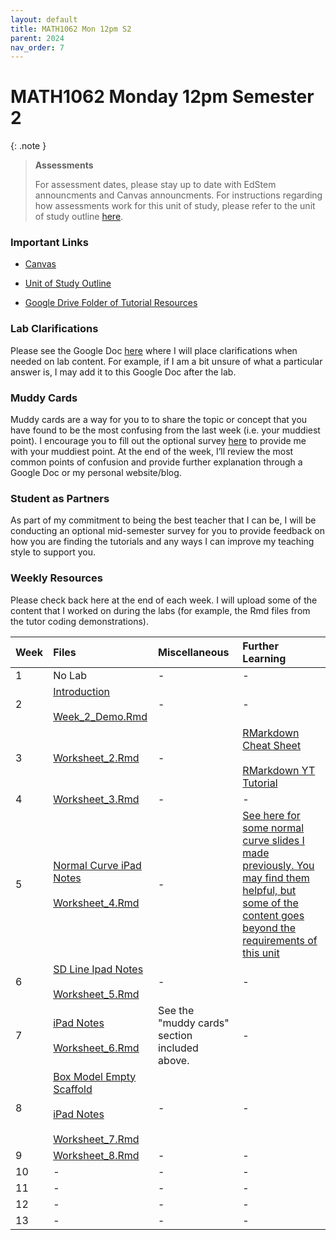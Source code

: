 ```yaml
---
layout: default
title: MATH1062 Mon 12pm S2
parent: 2024
nav_order: 7
---
```


# MATH1062 Monday 12pm Semester 2

{: .note }
>**Assessments**
>
> For assessment dates, please stay up to date with EdStem announcments and Canvas announcments. For instructions regarding how assessments work for this unit of study, please refer to the unit of study outline [here](https://www.sydney.edu.au/units/MATH1062/2024-S2C-ND-CC).

### Important Links

- [Canvas](https://canvas.sydney.edu.au/courses/59770)

- [Unit of Study Outline](https://www.sydney.edu.au/units/MATH1062/2024-S2C-ND-CC)

- [Google Drive Folder of Tutorial Resources](https://drive.google.com/drive/u/0/folders/1S7iN9N0wtOh5wJEV3F35O0z9_jxjoiEl)


### Lab Clarifications

Please see the Google Doc [here](https://docs.google.com/document/d/1RhbVNUqfxhfdOSwpqWNJe_3jScqPlKjFJ8-oaWXgjW8/edit?usp=sharing) where I will place clarifications when needed on lab content. For example, if I am a bit unsure of what a particular answer is, I may add it to this Google Doc after the lab.

### Muddy Cards

Muddy cards are a way for you to to share the topic or concept that you have found to be the most confusing from the last week (i.e. your muddiest point). I encourage you to fill out the optional survey [here](https://docs.google.com/forms/d/e/1FAIpQLScEcto_Q1xELdqNzJgmy0TK43GzOaGAhMzxfU3-y-5aTGKzTg/viewform?usp=sf_link) to provide me with your muddiest point. At the end of the week, I’ll review the most common points of confusion and provide further explanation through a Google Doc or my personal website/blog.

### Student as Partners

As part of my commitment to being the best teacher that I can be, I will be conducting an optional mid-semester survey for you to provide feedback on how you are finding the tutorials and any ways I can improve my teaching style to support you.

### Weekly Resources

Please check back here at the end of each week. I will upload some of the content that I worked on during the labs (for example, the Rmd files from the tutor coding demonstrations).

Week | Files | Miscellaneous | Further Learning |
:---|:---|:---|:---|
1 | No Lab | - | - |
2 | [Introduction](https://drive.google.com/file/d/1mAGp1WXpwMRevTNCJq64CD4H3Ag0INtc/view?usp=drive_link)<br><br>[Week_2_Demo.Rmd](https://drive.google.com/file/d/1poVBW0G09KgwDWY_qYvYnfjRoFU5al9-/view?usp=drive_link) | - | - |
3 | [Worksheet_2.Rmd](https://drive.google.com/file/d/1WXPc4MUmZgE5GM_PaWtODVGGTLJ0ckqy/view?usp=drive_link) | - | [RMarkdown Cheat Sheet](https://www.rstudio.com/wp-content/uploads/2015/02/rmarkdown-cheatsheet.pdf)<br><br>[RMarkdown YT Tutorial](https://www.youtube.com/watch?v=DNS7i2m4sB0) |
4 | [Worksheet_3.Rmd](https://drive.google.com/file/d/1K3Sovw5eDkRe7hNWKdPH8B0xVUXwbaBv/view?usp=drive_link) | - | - |
5 | [Normal Curve iPad Notes](https://drive.google.com/file/d/1_zpSJ-osK2C46eDsG4qyacphI3utN4e1/view?usp=drive_link)<br><br>[Worksheet_4.Rmd](https://drive.google.com/file/d/14y0KGElbfT6MU0mhY0-eUYbE_h19nrkQ/view?usp=drive_link) | - | [See here for some normal curve slides I made previously. You may find them helpful, but some of the content goes beyond the requirements of this unit](https://drive.google.com/file/d/1d1z6PXf8S_LtYjrSpVPTlhCXBJZZ1E_U/view?usp=drive_link) |
6 | [SD Line Ipad Notes](https://drive.google.com/file/d/1u6wpsmlBqiPhumeOrt-Je1SEjbJ3jxFK/view?usp=drive_link)<br><br>[Worksheet_5.Rmd](https://drive.google.com/file/d/1r1uqn9MHwTo4IFFrQS0HNW16tl5-CCaq/view?usp=drive_link) | - | - |
7 | [iPad Notes](https://drive.google.com/file/d/126odxQupozhD-3UWq0B6F5TfvJrJEc16/view?usp=drive_link)<br><br>[Worksheet_6.Rmd](https://drive.google.com/file/d/1ykirb2wgP6k6aF8H4n5IafEDE9Q6orJi/view?usp=drive_link) | See the "muddy cards" section included above. | - |
8 | [Box Model Empty Scaffold](https://drive.google.com/file/d/1A46VRIyASJGK6wFDR-O_WRSn3wq0ieII/view?usp=drive_link)<br><br>[iPad Notes](https://drive.google.com/file/d/1E2T5fx4pLiFCz0V8NUWN1oBJ9unvmH_o/view?usp=drive_link)<br><br>[Worksheet_7.Rmd](https://drive.google.com/file/d/1cjiPpesVukPZLyJHWb_Ry24QdlpCh7jx/view?usp=drive_link) | - | - |
9 | [Worksheet_8.Rmd](https://drive.google.com/file/d/1SMIhWbTCq36btJXr4cVVCq95qAns3Z0m/view?usp=drive_link) | - | - |
10 | - | - | - |
11 | - | - | - |
12 | - | - | - |
13 | - | - | - |
